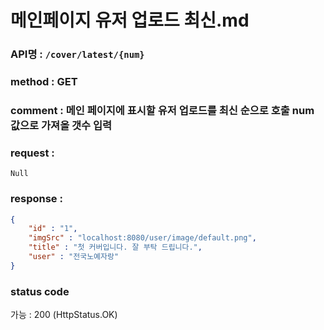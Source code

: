 # 메인페이지 유저 업로드 최신.md
### API명 : `/cover/latest/{num}`

### method : GET

### comment : 메인 페이지에 표시할 유저 업로드를 최신 순으로 호출 num 값으로 가져올 갯수 입력

### request :
    Null

### response :
~~~json
{
    "id" : "1",
    "imgSrc" : "localhost:8080/user/image/default.png",
    "title" : "첫 커버입니다. 잘 부탁 드립니다.",
    "user" : "전국노예자랑"
}
~~~
### status code
가능 : 200 (HttpStatus.OK)